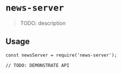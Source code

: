 # `news-server`

> TODO: description

## Usage

```
const newsServer = require('news-server');

// TODO: DEMONSTRATE API
```
